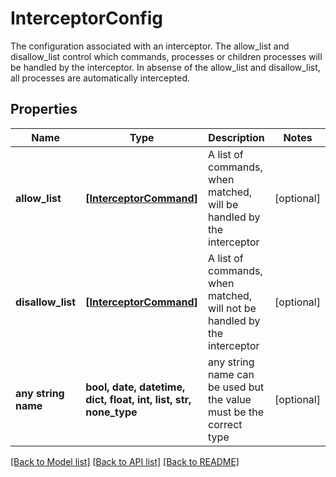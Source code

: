 # InterceptorConfig

The configuration associated with an interceptor.  The allow_list and disallow_list control which commands, processes or children processes will be handled by the interceptor. In absense of the allow_list and disallow_list, all processes are automatically intercepted. 

## Properties
Name | Type | Description | Notes
------------ | ------------- | ------------- | -------------
**allow_list** | [**[InterceptorCommand]**](InterceptorCommand.md) | A list of commands, when matched, will be handled by the interceptor | [optional] 
**disallow_list** | [**[InterceptorCommand]**](InterceptorCommand.md) | A list of commands, when matched, will not be handled by the interceptor | [optional] 
**any string name** | **bool, date, datetime, dict, float, int, list, str, none_type** | any string name can be used but the value must be the correct type | [optional]

[[Back to Model list]](../README.md#documentation-for-models) [[Back to API list]](../README.md#documentation-for-api-endpoints) [[Back to README]](../README.md)


